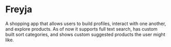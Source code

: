 # Freyja
A shopping app that allows users to build profiles, interact with one another, and explore products. As of now it supports full text search, has custom built sort categories, and shows custom suggested products the user might like.
